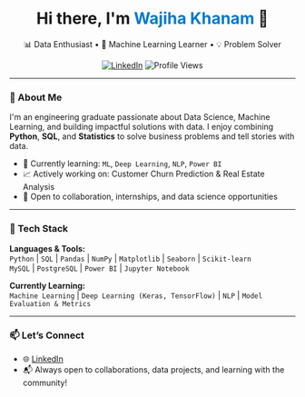 <!-- Banner-style Introduction -->
<h1 align="center">Hi there, I'm <span style="color:#007acc;">Wajiha Khanam</span> 👋</h1>
<p align="center">
  📊 Data Enthusiast • 🧠 Machine Learning Learner • 💡 Problem Solver  
</p>
<p align="center">
  <a href="https://www.linkedin.com/in/your-link"><img src="https://img.shields.io/badge/LinkedIn-Wajiha%20Khanam-blue?logo=linkedin" alt="LinkedIn"></a>
  <img src="https://komarev.com/ghpvc/?username=yourusername&style=flat-square" alt="Profile Views" />
</p>

---

### 🧠 About Me

I'm an engineering graduate passionate about Data Science, Machine Learning, and building impactful solutions with data. I enjoy combining **Python**, **SQL**, and **Statistics** to solve business problems and tell stories with data.

- 🌱 Currently learning: `ML`, `Deep Learning`, `NLP`, `Power BI`
- 📈 Actively working on: Customer Churn Prediction & Real Estate Analysis
- 🤝 Open to collaboration, internships, and data science opportunities

---

### 🔧 Tech Stack

**Languages & Tools:**  
`Python` | `SQL` | `Pandas` | `NumPy` | `Matplotlib` | `Seaborn` | `Scikit-learn`  
`MySQL` | `PostgreSQL` | `Power BI` | `Jupyter Notebook`  

**Currently Learning:**  
`Machine Learning` | `Deep Learning (Keras, TensorFlow)` | `NLP` | `Model Evaluation & Metrics`

---

### 📫 Let’s Connect

- 🌐 [LinkedIn](https://www.linkedin.com/in/wajiha-khanam)
- 📬 Always open to collaborations, data projects, and learning with the community!


